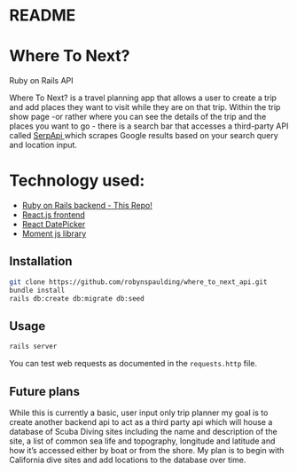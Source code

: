 # README

# Where To Next? 
Ruby on Rails API

Where To Next? is a travel planning app that allows a user to create a trip and add places they want to visit while they are on that trip. Within the trip show page -or rather where you can see the details of the trip and the places you want to go - there is a search bar that accesses a third-party API called <a href="https://serpapi.com/"> SerpApi </a> which scrapes Google results based on your search query and location input. 

# Technology used:
- <a href="https://github.com/robynspaulding/where_to_next_api">Ruby on Rails backend - This Repo!</a>
- <a href="https://github.com/robynspaulding/where_to_next_react_frontend">React.js frontend</a>
- <a href="https://www.npmjs.com/package/react-date-picker">React DatePicker</a>
- <a href="https://momentjs.com">Moment js library</a>



## Installation

```bash
git clone https://github.com/robynspaulding/where_to_next_api.git
bundle install
rails db:create db:migrate db:seed
```

## Usage

```bash
rails server
```

You can test web requests as documented in the `requests.http` file.

## Future plans

While this is currently a basic, user input only trip planner my goal is to create another backend api to act as a third party api which will house a database of Scuba Diving sites including the name and description of the site, a list of common sea life and topography, longitude and latitude and how it’s accessed either by boat or from the shore. My plan is to begin with California dive sites and add locations to the database over time.

